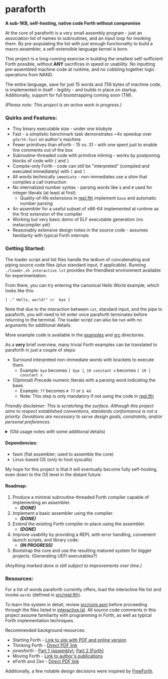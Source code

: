 # paraforth
**A sub-1KB, self-hosting, native code Forth without compromise**

At the core of paraforth is a very small assembly program - just an association list of names to subroutines, and an input loop for invoking them.
By pre-populating the list with *just* enough functionality to build a macro assembler, a self-extensible language kernel is born.

This project is a long-running exercise in building the smallest self-sufficient Forth possible, without **ANY** sacrifices in speed or usability.
No inputting pre-assembled machine code at runtime, and no cobbling together logic operations from NAND.

The entire language, save for just 15 words and 756 bytes of machine code, is implemented in itself - legibly - and builds in place on startup.
Additionally, support for full bootstrapping coming soon (TM).

_(Please note: This project is an active work in progress.)_

### Quirks and Features:

* Tiny binary executable size - under one kilobyte
* Fast - a simplistic benchmark task demonstrates ~4x speedup over `gforth-fast` on author's machine
* Fewer primitives than eForth - 15 vs. 31 - with one spent just to enable line comments out of the box
* Subroutine-threaded code with primitive inlining - works by postponing blocks of code with `{` and `}`
* Compile-only Forth - code can still be "interpreted" (compiled and executed immediately) with `[` and `]`
* All words technically `immediate` - non-immediates use a shim that compiles a call instruction
* No internalized number syntax - parsing words like `$` and `#` used for integer literals (at least at first)
  * Quality-of-life extensions in [repl.fth](src/repl.fth) implement `base` and automatic number parsing
* An assembler for a useful subset of x86-64 implemented at runtime as the first extension of the compiler
* Working but very basic demo of ELF executable generation (no metacompiler yet)
* Reasonably extensive design notes in the source code - assumes familiarity with typical Forth internals

### Getting Started:

The loader script and list files handle the tedium of concatenating and piping source code files (plus standard input, if applicable).
Running `./loader.sh interactive.lst` provides the friendliest environment available for experimentation.

From there, you can try entering the canonical Hello World example, which looks like this:

    [ ." Hello, world!" cr  bye ]

Note that due to the interaction between `cat`, standard input, and the pipe to paraforth, you will need to hit enter once paraforth terminates before returning to the terminal.
The loader script can also be run with no arguments for additional details.

More example code is available in the [examples](examples) and [src](src) directories.

As a **very** brief overview, many trivial Forth examples can be translated to paraforth in just a couple of steps:
* Surround interpreted non-immediate words with brackets to execute them.
  * Example: `bye` becomes `[ bye ]`, `10 constant x` becomes `[ 10 ] constant x`
* (Optional) Precede numeric literals with a parsing word indicating the base.
  * Example: `77` becomes `# 77` or `$ 4d`
  * Note: This step is only mandatory if not using the code in [repl.fth](src/repl.fth)
 
_Friendly disclaimer: This is scratching the surface.
Although this project aims to respect established conventions, standards conformance is not a priority.
Deviations are necessary to serve design goals, constraints, and/or personal preferences._

<details>
<summary> (Old usage notes with some additional details) </summary>
 
* Compile with `make`
* Run manually with, e.g., `cat input | ./paraforth > output` or `cat input - | ./paraforth`
* Debug with `gdb paraforth -ex 'r < <(cat input)'` and an `int3` assembled somewhere
  * Tip: Disassemble latest word with `x/10i $rsi+9+N` where *N* is the length of its name (i.e., `x/1c $rsi+8`)
* Disassemble using `objdump -b binary -m i386:x86-64 -D paraforth`
 
</details>

#### Dependencies:

* fasm (flat assembler; used to assemble the core)
* Linux-based OS (only to host syscalls)

My hope for this project is that it will eventually become fully self-hosting, even down to the OS level in the distant future.

#### Roadmap:

1. Produce a minimal subroutine-threaded Forth compiler capable of implementing an assembler.
   * ***(DONE)***
2. Implement a basic assembler using the compiler.
   * ***(DONE)***
3. Extend the existing Forth compiler in-place using the assembler.
   * ***(DONE)***
4. Improve usability by providing a REPL with error handling, convenient launch scripts, and library code.
   * ***(IN PROGRESS)***
5. Bootstrap the core and use the resulting matured system for bigger projects. (Generating UEFI executables?)

_(Anything marked done is still subject to improvements over time.)_

### Resources:

For a list of words paraforth currently offers, load the interactive file list and invoke `words` (defined in [src/repl.fth](src/repl.fth)).

To learn the system in detail, review [src/core.asm](src/core.asm) before proceeding through the files listed in [interactive.lst](interactive.lst). All source code comments in this project assume familiarity with programming in Forth, as well as typical Forth implementation techniques.

Recommended background resources:
  * Starting Forth - [Link to site with PDF and online version](https://www.forth.com/starting-forth/)
  * Thinking Forth - [Direct PDF link](https://www.forth.com/wp-content/uploads/2018/11/thinking-forth-color.pdf)
  * jonesforth - [Part 1 (assembly)](https://github.com/nornagon/jonesforth/blob/master/jonesforth.S); [Part 2 (Forth)](https://github.com/nornagon/jonesforth/blob/master/jonesforth.f)
  * Moving Forth - [Link to author's publications](https://www.bradrodriguez.com/papers/index.html)
  * eForth and Zen - [Direct PDF link](http://www.forth.org/OffeteStore/1013_eForthAndZen.pdf)

Additionally, a few notable design decisions were inspired by [FreeForth](http://christophe.lavarenne.free.fr/ff/).
